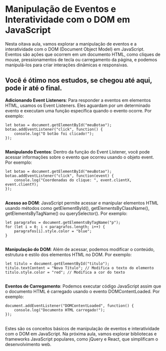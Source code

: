 ## <h1>Manipulação de Eventos e Interatividade com o DOM em JavaScript</h1>

Nesta oitava aula, vamos explorar a manipulação de eventos e a interatividade com o DOM (Document Object Model) em JavaScript. 
Eventos são ações que ocorrem em um documento HTML, como cliques de mouse, pressionamentos de tecla ou carregamento da página, e podemos manipulá-los para criar interações dinâmicas e responsivas.

## Você é ótimo nos estudos, se chegou até aqui, pode ir até o final.


**Adicionando Event Listeners**: Para responder a eventos em elementos HTML, usamos os Event Listeners. Eles aguardam por um determinado evento e executam uma função específica quando o evento ocorre. Por exemplo:
```
let botao = document.getElementById("meuBotao");
botao.addEventListener("click", function() {
    console.log("O botão foi clicado!");
});

```


##  



**Manipulando Eventos**: Dentro da função do Event Listener, você pode acessar informações sobre o evento que ocorreu usando o objeto event. Por exemplo:
```
let botao = document.getElementById("meuBotao");
botao.addEventListener("click", function(event) {
    console.log("Coordenadas do clique: ", event.clientX, event.clientY);
});

```


##  


**Acesso ao DOM**: JavaScript permite acessar e manipular elementos HTML usando métodos como getElementById(), getElementsByClassName(), getElementsByTagName() ou querySelector(). Por exemplo:
```
let paragrafos = document.getElementsByTagName("p");
for (let i = 0; i < paragrafos.length; i++) {
    paragrafos[i].style.color = "blue";
}
```


##  


**Manipulação do DOM**: Além de acessar, podemos modificar o conteúdo, estrutura e estilo dos elementos HTML no DOM. Por exemplo:
```
let titulo = document.getElementById("titulo");
titulo.textContent = "Novo Título"; // Modifica o texto do elemento
titulo.style.color = "red"; // Modifica a cor do texto

```


##  


**Eventos de Carregamento**: Podemos executar código JavaScript assim que o documento HTML é carregado usando o evento DOMContentLoaded. Por exemplo:
```
document.addEventListener("DOMContentLoaded", function() {
    console.log("Documento HTML carregado!");
});
```


##  


Estes são os conceitos básicos de manipulação de eventos e interatividade com o DOM em JavaScript. Na próxima aula, vamos explorar bibliotecas e frameworks JavaScript populares, como jQuery e React, que simplificam o desenvolvimento web.
